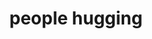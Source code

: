 ---
layout: people&body
title: people hugging
emoji: people_hugging
permalink: 🫂.html
image: assets/img/3moji/people_hugging.png
---